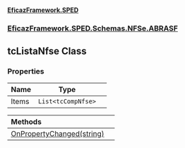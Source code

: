 #### [EficazFramework.SPED](EficazFrameworkSPED.md 'EficazFramework SPED')
### [EficazFramework.SPED.Schemas.NFSe.ABRASF](EficazFramework.SPED.Schemas.NFSe.ABRASF.md 'EficazFramework.SPED.Schemas.NFSe.ABRASF')

## tcListaNfse Class
### Properties

| Name | Type | |
| :--- | :---: | :--- |
| Items | `List<tcCompNfse>` |  |

| Methods | |
| :--- | :--- |
| [OnPropertyChanged(string)](EficazFramework.SPED.Schemas.NFSe.ABRASF/tcListaNfse/OnPropertyChanged(string).md 'EficazFramework.SPED.Schemas.NFSe.ABRASF.tcListaNfse.OnPropertyChanged(string)') | |
